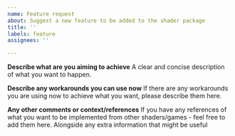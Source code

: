 ```yaml
---
name: Feature request
about: Suggest a new feature to be added to the shader package
title: ''
labels: feature
assignees: ''

---
```


**Describe what are you aiming to achieve**
A clear and concise description of what you want to happen.

**Describe any workarounds you can use now**
If there are any workarounds you are using now to achieve what you want, please describe them here.

**Any other comments or context/references**
If you have any references of what you want to be implemented from other shaders/games - feel free to add them here. Alongside any extra information that might be useful
